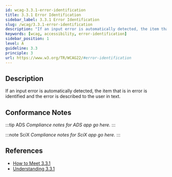 ```yaml
---
id: wcag-3.3.1-error-identification
title: 3.3.1 Error Identification
sidebar_label: 3.3.1 Error Identification
slug: /wcag/3.3.1-error-identification
description: "If an input error is automatically detected, the item that is in error is identified and the error is described to the user in text."
keywords: [wcag, accessibility, error-identification]
sidebar_position: 1
level: A
guideline: 3.3
principle: 3
url: https://www.w3.org/TR/WCAG22/#error-identification
---
```


## Description

If an input error is automatically detected, the item that is in error is identified and the error is described to the user in text.

## Conformance Notes

:::tip ADS
_Compliance notes for ADS app go here._
:::

:::note SciX
_Compliance notes for SciX app go here._
:::

## References

- [How to Meet 3.3.1](https://www.w3.org/WAI/WCAG22/quickref/#error-identification)
- [Understanding 3.3.1](https://www.w3.org/WAI/WCAG22/Understanding/error-identification.html)


